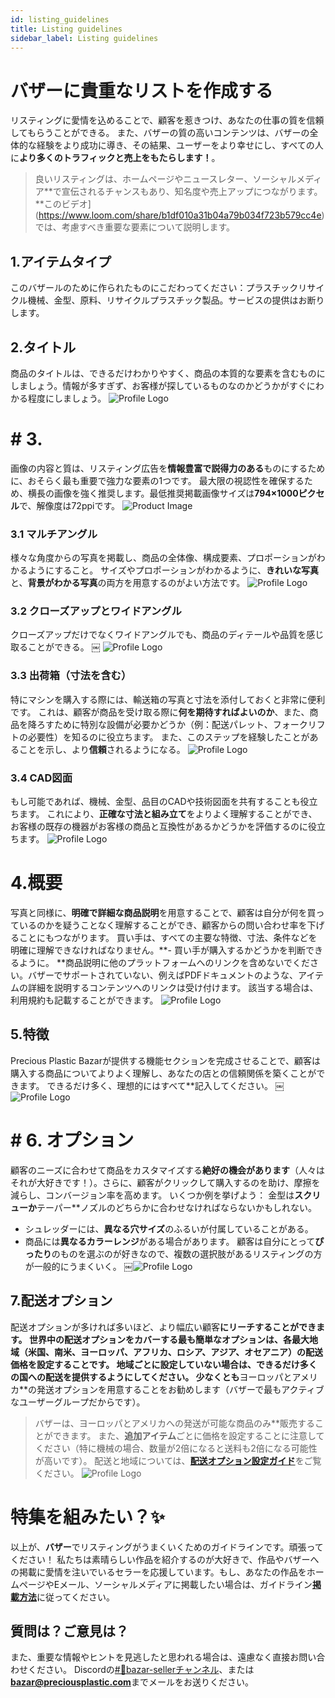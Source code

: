 ```yaml
--- 
id: listing_guidelines  
title: Listing guidelines 
sidebar_label: Listing guidelines 
--- 
```

<style> 
:root { 
  --highlight: #f7b77b; 
  --hover: #f7b77b; 
} 
</style> 
# バザーに貴重なリストを作成する 
リスティングに愛情を込めることで、顧客を惹きつけ、あなたの仕事の質を信頼してもらうことができる。 
また、バザーの質の高いコンテンツは、バザーの全体的な経験をより成功に導き、その結果、ユーザーをより幸せにし、すべての人に**より多くのトラフィックと売上をもたらします！**。 
>良いリスティングは、ホームページやニュースレター、ソーシャルメディア**で宣伝されるチャンスもあり、知名度や売上アップにつながります。 
**このビデオ](https://www.loom.com/share/b1df010a31b04a79b034f723b579cc4e)では、考慮すべき重要な要素について説明します。 
 ## 1.アイテムタイプ 
このバザールのために作られたものにこだわってください：プラスチックリサイクル機械、金型、原料、リサイクルプラスチック製品。サービスの提供はお断りします。 
 ## 2.タイトル 
商品のタイトルは、できるだけわかりやすく、商品の本質的な要素を含むものにしましょう。情報が多すぎず、お客様が探しているものなのかどうかがすぐにわかる程度にしましょう。 
![Profile Logo](../assets/Business/bazar-listingguide-2.png) 
# # 3. 
画像の内容と質は、リスティング広告を**情報豊富で説得力のある**ものにするために、おそらく最も重要で強力な要素の1つです。 
最大限の視認性を確保するため、横長の画像を強く推奨します。最低推奨掲載画像サイズは**794×1000ピクセル**で、解像度は72ppiです。 
![Product Image](../assets/Business/product.png) 
 ### 3.1 マルチアングル 
様々な角度からの写真を掲載し、商品の全体像、構成要素、プロポーションがわかるようにすること。 
サイズやプロポーションがわかるように、**きれいな写真**と、**背景がわかる写真**の両方を用意するのがよい方法です。 
![Profile Logo](../assets/Business/bazar-listingguide-3.1.png) 
 ### 3.2 クローズアップとワイドアングル 
クローズアップだけでなくワイドアングルでも、商品のディテールや品質を感じ取ることができる。 
￼ 
![Profile Logo](../assets/Business/bazar-listingguide-3.2.png) 
 ### 3.3 出荷箱（寸法を含む） 
特にマシンを購入する際には、輸送箱の写真と寸法を添付しておくと非常に便利です。 
これは、顧客が商品を受け取る際に**何を期待すればよいのか**、また、商品を降ろすために特別な設備が必要かどうか（例：配送パレット、フォークリフトの必要性）を知るのに役立ちます。 
また、このステップを経験したことがあることを示し、より**信頼**されるようになる。 
![Profile Logo](../assets/Business/bazar-listingguide-3.3.png) 
 ### 3.4 CAD図面 
もし可能であれば、機械、金型、品目のCADや技術図面を共有することも役立ちます。 
これにより、**正確な寸法と組み立て**をよりよく理解することができ、お客様の既存の機器がお客様の商品と互換性があるかどうかを評価するのに役立ちます。 
![Profile Logo](../assets/Business/bazar-listingguide-3.4.png) 
# 4.概要 
写真と同様に、**明確で詳細な商品説明**を用意することで、顧客は自分が何を買っているのかを疑うことなく理解することができ、顧客からの問い合わせ率を下げることにもつながります。 
買い手は、すべての主要な特徴、寸法、条件などを明確に理解できなければなりません。**- 買い手が購入するかどうかを判断できるように。 
**商品説明に他のプラットフォームへのリンクを含めないでください。バザーでサポートされていない、例えばPDFドキュメントのような、アイテムの詳細を説明するコンテンツへのリンクは受け付けます。 
該当する場合は、利用規約も記載することができます。 
![Profile Logo](../assets/Business/bazar-listingguide-4.png) 
 ## 5.特徴 
Precious Plastic Bazarが提供する機能セクションを完成させることで、顧客は購入する商品についてよりよく理解し、あなたの店との信頼関係を築くことができます。 
できるだけ多く、理想的にはすべて**記入してください。 
￼![Profile Logo](../assets/Business/bazar-listingguide-5.png) 
# # 6. オプション 
顧客のニーズに合わせて商品をカスタマイズする**絶好の機会があります**（人々はそれが大好きです！）。さらに、顧客がクリックして購入するのを助け、摩擦を減らし、コンバージョン率を高めます。 
いくつか例を挙げよう： 
金型は**スクリューか**テーパー**ノズルのどちらかに合わせなければならないかもしれない。 
* シュレッダーには、**異なる穴サイズ**のふるいが付属していることがある。 
* 商品には**異なるカラーレンジ**がある場合があります。 
顧客は自分にとって**ぴったり**のものを選ぶのが好きなので、複数の選択肢があるリスティングの方が一般的にうまくいく。 
￼![Profile Logo](../assets/Business/bazar-listingguide-6.png) 
 ## 7.配送オプション 
配送オプションが多ければ多いほど、より幅広い顧客**にリーチすることができます。 
世界中の配送オプションをカバーする最も簡単なオプションは、**各最大地域**（米国、南米、ヨーロッパ、アフリカ、ロシア、アジア、オセアニア）の配送価格を設定することです。 
地域ごとに設定していない場合は、**できるだけ多くの国**への配送を提供するようにしてください。  少なくとも**ヨーロッパとアメリカ**の発送オプションを用意することをお勧めします（バザーで最もアクティブなユーザーグループだからです）。 
> バザーは、ヨーロッパとアメリカへの発送が可能な商品のみ**販売することができます。 
また、**追加アイテム**ごとに価格を設定することに注意してください（特に機械の場合、数量が2倍になると送料も2倍になる可能性が高いです）。 
配送と地域については、[**配送オプション設定ガイド**](https://community.preciousplastic.com/academy/business/International_Shipping)をご覧ください。 
![Profile Logo](../assets/Business/bazar-listingguide-7.png) 
# 特集を組みたい？✨ 
以上が、**バザー**でリスティングがうまくいくためのガイドラインです。頑張ってください！ 
私たちは素晴らしい作品を紹介するのが大好きで、作品やバザーへの掲載に愛情を注いでいるセラーを応援しています。もし、あなたの作品をホームページやEメール、ソーシャルメディアに掲載したい場合は、ガイドライン[**掲載方法**](https://community.preciousplastic.com/academy/business/regions)に従ってください。 
 ## 質問は？ご意見は？ 
また、重要な情報やヒントを見逃したと思われる場合は、遠慮なく直接お問い合わせください。 
Discordの[#🙌bazar-sellerチャンネル](https://discord.gg/2E93VxB3CD)、または**bazar@preciousplastic.com**までメールをお送りください。 
